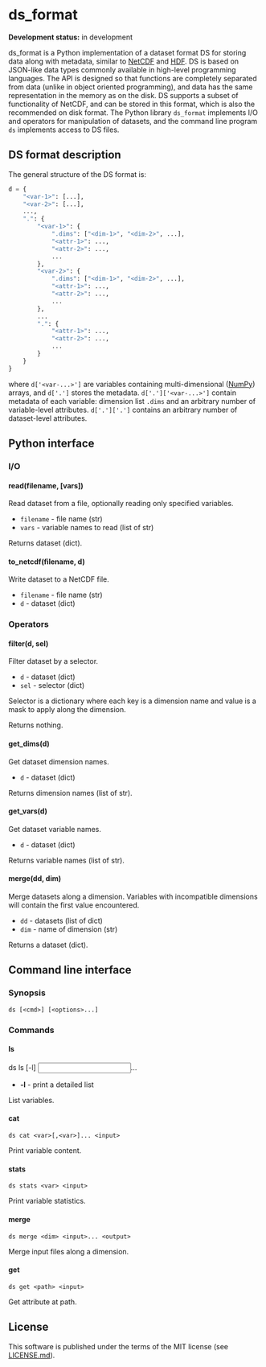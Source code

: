 # ds_format

**Development status:** in development

ds_format is a Python implementation of a dataset
format DS for storing data along with metadata, similar to
[NetCDF](https://www.unidata.ucar.edu/software/netcdf/)
and [HDF](https://www.hdfgroup.org).
DS is based on JSON-like data types commonly available in high-level
programming languages. The API is designed so that functions are completely
separated
from data (unlike in object oriented programming), and data has the same
representation in the memory as on the disk. DS supports a subset
of functionality of NetCDF,
and can be stored in this format, which is also the recommended
on disk format. The Python library `ds_format` implements I/O and operators for
manipulation of datasets, and the command line program `ds` implements
access to DS files.

## DS format description

The general structure of the DS format is:

```python
d = {
	"<var-1>": [...],
	"<var-2>": [...],
	...,
	".": {
		"<var-1>": {
			".dims": ["<dim-1>", "<dim-2>", ...],
			"<attr-1>": ...,
			"<attr-2>": ...,
			...
		},
		"<var-2>": {
			".dims": ["<dim-1>", "<dim-2>", ...],
			"<attr-1>": ...,
			"<attr-2>": ...,
			...
		},
		...
		".": {
			"<attr-1>": ...,
			"<attr-2>": ...,
			...
		}
	}
}
```

where `d['<var-...>']` are variables containing multi-dimensional
([NumPy](https://www.numpy.org/))
arrays, and `d['.']` stores the metadata. `d['.']['<var-...>']` contain
metadata of each variable: dimension list `.dims` and an
arbitrary number of variable-level attributes. `d['.']['.']` contains an
arbitrary number of dataset-level attributes.

## Python interface

### I/O

#### read(filename, [vars])

Read dataset from a file, optionally reading only specified variables.

- `filename` - file name (str)
- `vars` - variable names to read (list of str)

Returns dataset (dict).

#### to_netcdf(filename, d)

Write dataset to a NetCDF file.

- `filename` - file name (str)
- `d` - dataset (dict)

### Operators

#### filter(d, sel)

Filter dataset by a selector.

- `d` - dataset (dict)
- `sel` - selector (dict)

Selector is a dictionary where each key is a dimension name and value
is a mask to apply along the dimension.

Returns nothing.

#### get_dims(d)

Get dataset dimension names.

- `d` - dataset (dict)

Returns dimension names (list of str).

#### get_vars(d)

Get dataset variable names.

- `d` - dataset (dict)

Returns variable names (list of str).

#### merge(dd, dim)

Merge datasets along a dimension. Variables with incompatible dimensions
will contain the first value encountered.

- `dd` - datasets (list of dict)
- `dim` - name of dimension (str)

Returns a dataset (dict).

## Command line interface

### Synopsis

    ds [<cmd>] [<options>...]

### Commands

#### ls

   ds ls [-l] <input>...

- **-l** - print a detailed list

List variables.

#### cat

    ds cat <var>[,<var>]... <input>

Print variable content.

#### stats

    ds stats <var> <input>

Print variable statistics.

#### merge

    ds merge <dim> <input>... <output>

Merge input files along a dimension.

#### get

    ds get <path> <input>

Get attribute at path.

## License

This software is published under the terms of the MIT license
(see [LICENSE.md](LICENSE.md)).
